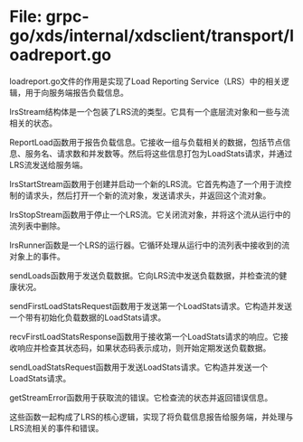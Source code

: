 # File: grpc-go/xds/internal/xdsclient/transport/loadreport.go

loadreport.go文件的作用是实现了Load Reporting Service（LRS）中的相关逻辑，用于向服务端报告负载信息。

lrsStream结构体是一个包装了LRS流的类型。它具有一个底层流对象和一些与流相关的状态。

ReportLoad函数用于报告负载信息。它接收一组与负载相关的数据，包括节点信息、服务名、请求数和并发数等。然后将这些信息打包为LoadStats请求，并通过LRS流发送给服务端。

lrsStartStream函数用于创建并启动一个新的LRS流。它首先构造了一个用于流控制的请求头，然后打开一个新的流对象，发送请求头，并返回这个流对象。

lrsStopStream函数用于停止一个LRS流。它关闭流对象，并将这个流从运行中的流列表中删除。

lrsRunner函数是一个LRS的运行器。它循环处理从运行中的流列表中接收到的流对象上的事件。

sendLoads函数用于发送负载数据。它向LRS流中发送负载数据，并检查流的健康状况。

sendFirstLoadStatsRequest函数用于发送第一个LoadStats请求。它构造并发送一个带有初始化负载数据的LoadStats请求。

recvFirstLoadStatsResponse函数用于接收第一个LoadStats请求的响应。它接收响应并检查其状态码，如果状态码表示成功，则开始定期发送负载数据。

sendLoadStatsRequest函数用于发送LoadStats请求。它构造并发送一个LoadStats请求。

getStreamError函数用于获取流的错误。它检查流的状态并返回错误信息。

这些函数一起构成了LRS的核心逻辑，实现了将负载信息报告给服务端，并处理与LRS流相关的事件和错误。


